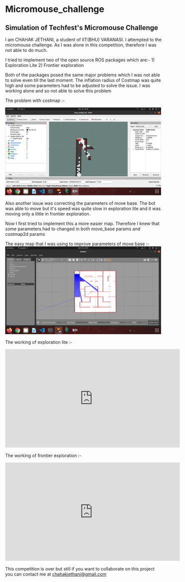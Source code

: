 # Micromouse_challenge

## Simulation of Techfest's Micromouse Challenge

I am CHAHAK JETHANI, a student of IIT(BHU) VARANASI. I attempted to the micromouse challenge. As I was alone in this competition, therefore I was not able to do much. 

I tried to implement two of the open source ROS packages which are:-
        1) Exploration Lite
        2) Frontier exploration

Both of the packages posed the same major problems which I was not able to solve even till the last moment. The inflation radius of Costmap was quite high and some parameters had to be adjusted to solve the issue. I was working alone and so not able to solve this problem


The problem with costmap :-


<img src="assests/costmap.png" width="500" >

Also another issue was correcting the parameters of move base. The bot was able to move but it's speed was quite slow in exploration lite and it was moving only a little in frontier exploration.

Now I first tried to implement this a more easier map. Therefore I knew that some parameters had to changed in both move_base params and costmap2d params

The easy map that I was using to improve parameters of move base :-
<img src="assests/easy_world.png" width="500">

The working of exploration lite :-

<p align="center">
        <iframe width="560" height="315" src="https://www.youtube.com/embed/QdUkaSucpjA?start=4" title="YouTube video player" frameborder="0" allow="accelerometer; autoplay; clipboard-write; encrypted-media; gyroscope; picture-in-picture" allowfullscreen></iframe>
</p>

The working of frontier exploration :-

<p align="center">
        <iframe width="560" height="315" src="https://www.youtube.com/embed/nD7x1MrnupU" title="YouTube video player" frameborder="0" allow="accelerometer; autoplay; clipboard-write; encrypted-media; gyroscope; picture-in-picture" allowfullscreen></iframe>
</p>


This competition is over but still if you want to collaborate on this project you can contact me at chahakjethani@gmail.com

